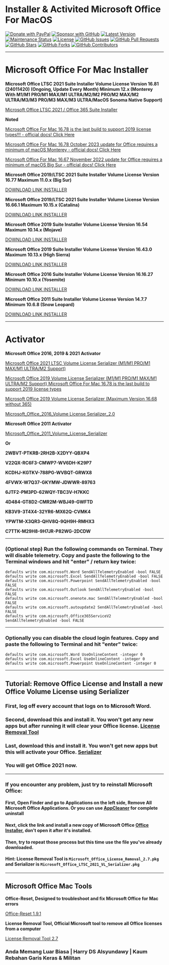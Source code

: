 # **Installer & Activited Microsoft Office For MacOS**

[![Donate with PayPal](https://img.shields.io/badge/PayPal-donate-orange)](https://www.paypal.me/alsyundawy)
[![Sponsor with GitHub](https://img.shields.io/badge/GitHub-sponsor-orange)](https://github.com/sponsors/alsyundawy)
[![Latest Version](https://img.shields.io/github/v/release/alsyundawy/Microsoft-Office-For-MacOS)](https://github.com/alsyundawy/Microsoft-Office-For-MacOS/releases)
[![Maintenance Status](https://img.shields.io/maintenance/yes/9999)](https://github.com/alsyundawy/Microsoft-Office-For-MacOS/)
[![License](https://img.shields.io/github/license/alsyundawy/Microsoft-Office-For-MacOS)](https://github.com/alsyundawy/Microsoft-Office-For-MacOS/blob/master/LICENSE)
[![GitHub Issues](https://img.shields.io/github/issues/alsyundawy/Microsoft-Office-For-MacOS)](https://github.com/alsyundawy/Microsoft-Office-For-MacOS/issues)
[![GitHub Pull Requests](https://img.shields.io/github/issues-pr/alsyundawy/Microsoft-Office-For-MacOS)](https://github.com/alsyundawy/Microsoft-Office-For-MacOS/pulls)
[![GitHub Stars](https://img.shields.io/github/stars/alsyundawy/Microsoft-Office-For-MacOS?style=social)](https://github.com/alsyundawy/Microsoft-Office-For-MacOS/stargazers)
[![GitHub Forks](https://img.shields.io/github/forks/alsyundawy/Microsoft-Office-For-MacOS?style=social)](https://github.com/alsyundawy/Microsoft-Office-For-MacOS/network/members)
[![GitHub Contributors](https://img.shields.io/github/contributors/alsyundawy/Microsoft-Office-For-MacOS?style=social)](https://github.com/alsyundawy/Microsoft-Office-For-MacOS/graphs/contributors)

---

# Microsoft Office For Mac Installer

**Microsoft Office LTSC 2021 Suite Installer Volume License Version 16.81 (24011420) (Ongoing, Update Every Month) Minimum 12.x (Monterey With M1/M1 PRO/M1 MAX/M1 ULTRA/M2/M2 PRO/M2 MAX/M2 ULTRA/M3/M3 PRO/M3 MAX/M3 ULTRA/MacOS Sonoma Native Support)**

[Microsoft Office LTSC 2021 / Office 365 Suite Installer](https://go.microsoft.com/fwlink/p/?linkid=525133)

**Noted**

[Microsoft Office For Mac 16.78 is the last build to support 2019 license types!!! - official docs! Click Here](https://support.microsoft.com/office/end-of-support-for-office-2019-for-mac-f2cbba0a-0773-4b2c-b417-b20b5bb2c757)

[Microsoft Office For Mac 16.78 October 2023 update for Office requires a minimum of macOS Monterey - official docs! Click Here](https://go.microsoft.com/fwlink/?linkid=2015804)

[Microsoft Office For Mac 16.67 November 2022 update for Office requires a minimum of macOS Big Sur - official docs! Click Here](https://go.microsoft.com/fwlink/?linkid=2015804)


**Microsoft Office 2019/LTSC 2021 Suite Installer Volume License Version 16.77 Maximum 11.0.x (Big Sur)**

[DOWNLOAD LINK INSTALLER](https://officecdnmac.microsoft.com/pr/C1297A47-86C4-4C1F-97FA-950631F94777/MacAutoupdate/Microsoft_365_and_Office_16.77.23091003_Installer.pkg)


**Microsoft Office 2019/LTSC 2021 Suite Installer Volume License Version 16.66.1 Maximum 10.15.x (Catalina)**

[DOWNLOAD LINK INSTALLER](https://officecdnmac.microsoft.com/pr/C1297A47-86C4-4C1F-97FA-950631F94777/MacAutoupdate/Microsoft_Office_16.66.22101101_Installer.pkg)


**Microsoft Office 2019 Suite Installer Volume License Version 16.54 Maximum 10.14.x (Mojave)**

[DOWNLOAD LINK INSTALLER](https://officecdnmac.microsoft.com/pr/C1297A47-86C4-4C1F-97FA-950631F94777/MacAutoupdate/Microsoft_Office_16.66.22101101_Installer.pkg)


**Microsoft Office 2019 Suite Installer Volume License Version 16.43.0 Maximum 10.13.x (High Sierra)**

[DOWNLOAD LINK INSTALLER](https://officecdn.microsoft.com/pr/C1297A47-86C4-4C1F-97FA-950631F94777/MacAutoupdate/Microsoft_Office_16.43.20110804_Installer.pkg)


**Microsoft Office 2016 Suite Installer Volume License Version 16.16.27 Minimum 10.10.x (Yosemite)**

[DOWNLOAD LINK INSTALLER](https://officecdn.microsoft.com/pr/C1297A47-86C4-4C1F-97FA-950631F94777/MacAutoupdate/Microsoft_Office_16.16.20101200_Installer.pkg)


**Microsoft Office 2011 Suite Installer Volume License Version 14.7.7 Minimum 10.6.8 (Snow Leopard)**

[DOWNLOAD LINK INSTALLER](https://officecdn-microsoft-com.akamaized.net/PR/MacOffice2011/en-us/MicrosoftOffice2011.dmg)


---

# Activator 

**Microsoft Office 2016, 2019 & 2021 Activator**

[Microsoft Office 2021 LTSC Volume License Serializer (M1/M1 PRO/M1 MAX/M1 ULTRA/M2 Support)](https://github.com/alsyundawy/Microsoft-Office-For-MacOS/raw/master/DATA/Microsoft_Office_LTSC_2021_VL_Serializer.pkg)

[Microsoft Office 2019 Volume License Serializer  (M1/M1 PRO/M1 MAX/M1 ULTRA/M2 Support) Microsoft Office For Mac 16.78 is the last build to support 2019 license types ](https://github.com/alsyundawy/Microsoft-Office-For-MacOS/raw/master/DATA/Microsoft_Office_2019_VL_Serializer_Universal.pkg)

[Microsoft Office 2019 Volume License Serializer (Maximum Version 16.68 without 365)](https://github.com/alsyundawy/Microsoft-Office-For-MacOS/raw/master/DATA/Microsoft_Office_2019_VL_Serializer.pkg)

[Microsoft_Office_2016_Volume License Serializer_2.0](https://github.com/alsyundawy/Microsoft-Office-For-MacOS/raw/master/DATA/Microsoft_Office_2016_VL_Serializer_2.0.pkg)

**Microsoft Office 2011 Activator**

[Microsoft_Office_2011_Volume_License_Serializer](https://github.com/alsyundawy/Microsoft-Office-For-MacOS/raw/master/DATA/vlmsommxi.dmg)

**Or**

**2WBVT-PTKRB-2RH2B-X2DYY-QBXP4**

**V22QX-RC6F3-CMWP7-WV6DH-K29P7**

**KCDHJ-KGTKV-788PG-WVBQT-GRWX8**

**4FVWX-W7Q37-GKYMW-JDWWR-89763**

**6JTF2-PM3PD-62WQY-TBC3V-H7KKC**

**4D484-GT8D2-CMR2M-WBJ49-GWFTD**

**KB3V9-3T4X4-32YR6-MX62Q-CVMK4**

**YPWTM-X3QR3-QHV8Q-9QH9H-RMHX3**

**C7TTK-M29H8-9H7JR-P82WG-2DCDW**

---

### (Optional step) Run the following commands on Terminal. They will disable telemetry. Copy and paste the following to the Terminal windows and hit "enter" / return key twice:
```
defaults write com.microsoft.Word SendAllTelemetryEnabled -bool FALSE
defaults write com.microsoft.Excel SendAllTelemetryEnabled -bool FALSE
defaults write com.microsoft.Powerpoint SendAllTelemetryEnabled -bool FALSE
defaults write com.microsoft.Outlook SendAllTelemetryEnabled -bool FALSE
defaults write com.microsoft.onenote.mac SendAllTelemetryEnabled -bool FALSE
defaults write com.microsoft.autoupdate2 SendAllTelemetryEnabled -bool FALSE
defaults write com.microsoft.Office365ServiceV2 SendAllTelemetryEnabled -bool FALSE
```

---

### Optionally you can disable the cloud login features. Copy and paste the following to Terminal and hit "enter" twice:
```
defaults write com.microsoft.Word UseOnlineContent -integer 0
defaults write com.microsoft.Excel UseOnlineContent -integer 0
defaults write com.microsoft.Powerpoint UseOnlineContent -integer 0
```
---

## Tutorial: Remove Office License and Install a new Office Volume License using Serializer
### First, log off every account that logs on to Microsoft Word.
### Second, download this and install it. You won't get any new apps but after running it will clear your Office license. [License Removal Tool](https://go.microsoft.com/fwlink/?linkid=849815)
### Last, download this and install it.  You won't get new apps but this will activate your Office. [Serializer](https://github.com/alsyundawy/Microsoft-Office-For-MacOS/raw/master/DATA/Microsoft_Office_LTSC_2021_VL_Serializer.pkg)
### You will get Office 2021 now.

---

### If you encounter any problem, just try to reinstall Microsoft Office:
#### First, Open Finder and go to Applications on the left side, Remove All Microsoft Office Applications. Or you can use [AppCleaner](https://freemacsoft.net/downloads/AppCleaner_3.6.8.zip) for complete uninstall
#### Next, click the link and install a new copy of Microsoft Office [Office Installer](https://officecdnmac.microsoft.com/pr/C1297A47-86C4-4C1F-97FA-950631F94777/MacAutoupdate/Microsoft_365_and_Office_16.77.23091003_Installer.pkg), don't open it after it's installed.
#### Then, try to repeat those process but this time use the file you've already downloaded.
#### Hint: License Removal Tool is `Microsoft_Office_License_Removal_2.7.pkg` and Serializer is `Microsoft_Office_LTSC_2021_VL_Serializer.pkg`


---

## Microsoft Office Mac Tools


**Office-Reset, Designed to troubleshoot and fix Microsoft Office for Mac errors**

[Office-Reset 1.9.1](https://office-reset.com/download/Microsoft_Office_Reset_1.9.1.pkg)

**License Removal Tool, Official Microsoft tool to remove all Office licenses from a computer**

[License Removal Tool 2.7](https://go.microsoft.com/fwlink/?linkid=849815)



### **Anda Memang Luar Biasa | Harry DS Alsyundawy | Kaum Rebahan Garis Keras & Militan**
